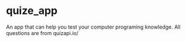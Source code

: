 # quize_app
An app that can help you test your computer programing knowledge. All questions are from quizapi.io/
